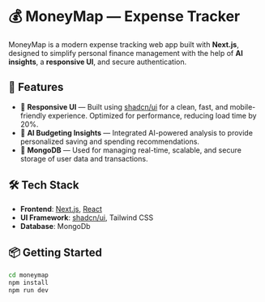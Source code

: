 # 💰 MoneyMap —  Expense Tracker

MoneyMap is a modern expense tracking web app built with **Next.js**, designed to simplify personal finance management with the help of **AI insights**, a **responsive UI**, and secure authentication.

## 🚀 Features

- 🎨 **Responsive UI** — Built using [shadcn/ui](https://ui.shadcn.com/) for a clean, fast, and mobile-friendly experience. Optimized for performance, reducing load time by 20%.
- 🤖 **AI Budgeting Insights** — Integrated AI-powered analysis to provide personalized saving and spending recommendations.
- 🧩 **MongoDB** — Used for managing real-time, scalable, and secure storage of user data and transactions.

## 🛠️ Tech Stack

- **Frontend**: [Next.js](https://nextjs.org/), [React](https://react.dev/)
- **UI Framework**: [shadcn/ui](https://ui.shadcn.com/), Tailwind CSS
- **Database**: MongoDb

## 📦 Getting Started

```bash
cd moneymap
npm install
npm run dev
